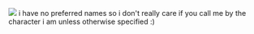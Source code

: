 ![](https://komarev.com/ghpvc/?username=starfollower&label=&color=940a00)
i have no preferred names so i don't really care if you call me by the character i am unless otherwise specified :)
